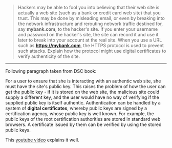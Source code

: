 > Hackers may be able to fool you into believing that their web site is 
> actually a web site (such as a bank or credit card web site) that you trust. 
> This may be done by misleading email, or even by breaking into the network 
> infrastructure and rerouting network traffic destined for, say **mybank.com**, 
> to the hacker's site. If you enter your username and password on the hacker's 
> site, the site can record it and use it later to break into your account 
> at the real site. When you use a URL such as **https://mybank.com**, the 
> HTTPS protocol is used to prevent such attacks. Explain how the protocol might 
> use digital certificates to verify authenticity of the site. 

--------------------------------

Following paragraph taken from DSC book: 

For a user to ensure that she is interacting with an authentic web site, she 
must have the site's public key. This raises the problem of how the user can 
get the public key - if it is stored on the web site, the malicious site 
could supply a different key, and the user would have no way of verifying if the 
supplied public key is itself authentic. Authentication can be handled by a system
of **digital certificates**, whereby public keys are signed by a certification 
agency, whose public key is well known. For example, the public keys of the root
certification authorities are stored in standard web browsers. A certificate 
issued by them can be verified by using the stored public keys. 

This [youtube video](https://www.youtube.com/watch?v=5rT6fZUwhG8) explains it well.